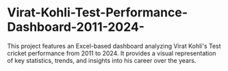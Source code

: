 # Virat-Kohli-Test-Performance-Dashboard-2011-2024-
This project features an Excel-based dashboard analyzing Virat Kohli's Test cricket performance from 2011 to 2024. It provides a visual representation of key statistics, trends, and insights into his career over the years.
